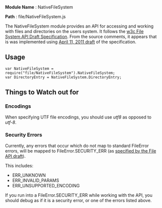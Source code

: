 **Module Name** : NativeFileSystem

**Path**        : file/NativeFileSystem.js

The NativeFileSystem module provides an API for accessing and working with files and directories on the users system. It follows the [w3c File System API Draft Specification](http://www.w3.org/TR/file-system-api/). From the source comments, it appears that is was implemented using [April 11, 2011 draft](http://www.w3.org/TR/2011/WD-file-system-api-20110419/) of the specification.

## Usage

    var NativeFileSystem = require("file/NativeFileSystem").NativeFileSystem;
    var DirectoryEntry = NativeFileSystem.DirectoryEntry;

## Things to Watch out for

### Encodings

When specifying UTF file encodings, you should use _utf8_ as opposed to _utf-8_.

### Security Errors

Currently, any errors that occur which do not map to standard FileError errors, will be mapped to FileError.SECURITY_ERR (as [specified by the File API draft](http://www.w3.org/TR/file-system-api/#definitions)).

This includes:

* ERR_UNKNOWN
* ERR_INVALID_PARAMS
* ERR_UNSUPPORTED_ENCODING

If you run into a FileError.SECURITY_ERR while working with the API, you should debug as if it is a security error, or one of the errors listed above.